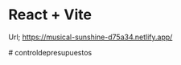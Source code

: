 # React + Vite

Url; https://musical-sunshine-d75a34.netlify.app/


#   c o n t r o l d e p r e s u p u e s t o s 
 
 
